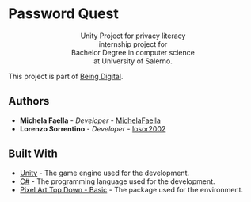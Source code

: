 # Password Quest

<p align = "center">
  Unity Project for privacy literacy
  <br>
  internship project for
  <br>
  Bachelor Degree in computer science 
  <br>
  at University of Salerno.
</p>

This project is part of [Being Digital](https://github.com/MichelaFaella/BeingDigital).

## Authors

* **Michela Faella** - *Developer* - [MichelaFaella](https://github.com/MichelaFaella)
* **Lorenzo Sorrentino** - *Developer* - [losor2002](https://github.com/losor2002)

## Built With

* [Unity](https://unity.com/) - The game engine used for the development.
* [C#](https://learn.microsoft.com/it-it/dotnet/csharp/) - The programming language used for the development.
* [Pixel Art Top Down - Basic](https://assetstore.unity.com/packages/2d/environments/pixel-art-top-down-basic-187605) - The package used for the environment.

